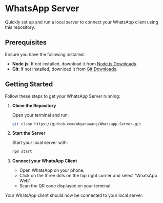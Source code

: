 # WhatsApp Server

Quickly set up and run a local server to connect your WhatsApp client using this repository.

## Prerequisites

Ensure you have the following installed:

- **Node.js**: If not installed, download it from [Node.js Downloads](https://nodejs.org/en/download/).
- **Git**: If not installed, download it from [Git Downloads](https://git-scm.com/downloads).

## Getting Started

Follow these steps to get your WhatsApp Server running:

1. **Clone the Repository**

   Open your terminal and run:

   ```bash
   git clone https://github.com/okyanawang/Whatsapp-Server.git

   ```

2. **Start the Server**

   Start your local server with:

   ```bash
   npm start

   ```

3. **Connect your WhatsApp Client**

   - Open WhatsApp on your phone.
   - Click on the three dots on the top right corner and select 'WhatsApp Web'.
   - Scan the QR code displayed on your terminal.

Your WhatsApp client should now be connected to your local server.
